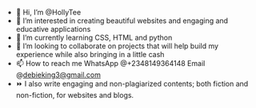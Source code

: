 - 👋 Hi, I’m @HollyTee
- 👀 I’m interested in creating beautiful websites and engaging and educative applications
- 🌱 I’m currently learning CSS, HTML and python
- 💞️ I’m looking to collaborate on projects that will help build my experience while also bringing in a little cash
- 📫 How to reach me WhatsApp @+2348149364148 
Email @debieking3@gmail.com
- ⏩ I also write engaging and non-plagiarized contents; both fiction and non-fiction, for websites and blogs.

<!---
HollyTee/HollyTee is a ✨ special ✨ repository because its `README.md` (this file) appears on your GitHub profile.
You can click the Preview link to take a look at your changes.
--->
